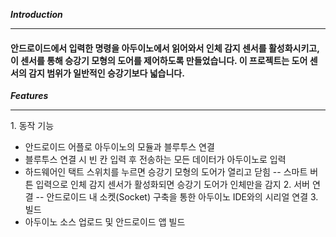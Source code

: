 __*Introduction*__
___
#### 안드로이드에서 입력한 명령을 아두이노에서 읽어와서 인체 감지 센서를 활성화시키고, 이 센서를 통해 승강기 모형의 도어를 제어하도록 만들었습니다. 이 프로젝트는 도어 센서의 감지 범위가 일반적인 승강기보다 넓습니다.
__*Features*__ 
___
1\. 동작 기능
-   안드로이드 어플로 아두이노의 모듈과 블루투스 연결
-   블루투스 연결 시 빈 칸 입력 후 전송하는 모든 데이터가 아두이노로 입력
-   하드웨어인 택트 스위치를 누르면 승강기 모형의 도어가 열리고 닫힘
-- 스마트 버튼 입력으로 인체 감지 센서가 활성화되면 승강기 도어가 인체만을 감지
2\. 서버 연결
-- 안드로이드 내 소켓(Socket) 구축을 통한 아두이노 IDE와의 시리얼 연결
3\. 빌드
-   아두이노 소스 업로드 및 안드로이드 앱 빌드
